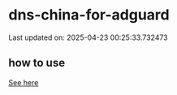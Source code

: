 # dns-china-for-adguard

Last updated on: 2025-04-23 00:25:33.732473

## how to use

[See here](https://github.com/AdguardTeam/AdGuardHome/wiki/Configuration#upstreams-from-file)